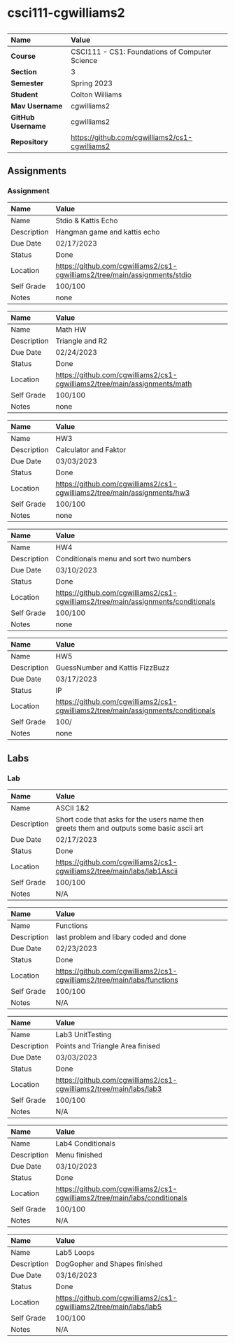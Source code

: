 # csci111-cgwilliams2

## 

| Name | Value |
|:---|:---|
| **Course** | CSCI111 - CS1: Foundations of Computer Science |
| **Section** | 3 |
| **Semester** | Spring 2023 |
| **Student** | Colton Williams |
| **Mav Username**            | cgwilliams2 |
| **GitHub Username**         | cgwilliams2 |
| **Repository**          | https://github.com/cgwilliams2/cs1-cgwilliams2 |

## Assignments

### Assignment #

| Name | Value |
| :--- | :--- |
| Name |  Stdio & Kattis Echo |
| Description | Hangman game and kattis echo  |
| Due Date | 02/17/2023 |
| Status | Done |
| Location |https://github.com/cgwilliams2/cs1-cgwilliams2/tree/main/assignments/stdio  |
| Self Grade | 100/100 |
| Notes | none  |

| Name | Value |
| :--- | :--- |
| Name |  Math HW |
| Description | Triangle and R2  |
| Due Date | 02/24/2023 |
| Status | Done |
| Location |https://github.com/cgwilliams2/cs1-cgwilliams2/tree/main/assignments/math |
| Self Grade | 100/100 |
| Notes | none  |

| Name | Value |
| :--- | :--- |
| Name |  HW3 |
| Description | Calculator and Faktor  |
| Due Date | 03/03/2023 |
| Status | Done |
| Location |https://github.com/cgwilliams2/cs1-cgwilliams2/tree/main/assignments/hw3 |
| Self Grade | 100/100 |
| Notes | none  |


| Name | Value |
| :--- | :--- |
| Name |  HW4 |
| Description | Conditionals menu and sort two numbers  |
| Due Date | 03/10/2023 |
| Status | Done |
| Location |https://github.com/cgwilliams2/cs1-cgwilliams2/tree/main/assignments/conditionals |
| Self Grade | 100/100 |
| Notes | none  |


| Name | Value |
| :--- | :--- |
| Name |  HW5 |
| Description | GuessNumber and Kattis FizzBuzz  |
| Due Date | 03/17/2023 |
| Status | IP |
| Location |https://github.com/cgwilliams2/cs1-cgwilliams2/tree/main/assignments/conditionals |
| Self Grade | 100/ |
| Notes | none  |



## Labs

### Lab #

| Name | Value |
| :--- | :--- |
| Name | ASCII 1&2 |
| Description | Short code that asks for the users name then greets them and outputs some basic ascii art  |
| Due Date | 02/17/2023 |
| Status | Done |
| Location | https://github.com/cgwilliams2/cs1-cgwilliams2/tree/main/labs/lab1Ascii |
| Self Grade | 100/100 |
| Notes | N/A |


| Name | Value |
| :--- | :--- |
| Name | Functions |
| Description | last problem and libary coded and done   |
| Due Date | 02/23/2023 |
| Status | Done |
| Location | https://github.com/cgwilliams2/cs1-cgwilliams2/tree/main/labs/functions |
| Self Grade | 100/100 |
| Notes | N/A |


| Name | Value |
| :--- | :--- |
| Name | Lab3 UnitTesting |
| Description | Points and Triangle Area finised   |
| Due Date | 03/03/2023 |
| Status | Done |
| Location | https://github.com/cgwilliams2/cs1-cgwilliams2/tree/main/labs/lab3 |
| Self Grade | 100/100 |
| Notes | N/A |


| Name | Value |
| :--- | :--- |
| Name | Lab4 Conditionals |
| Description | Menu finished  |
| Due Date | 03/10/2023 |
| Status | Done |
| Location | https://github.com/cgwilliams2/cs1-cgwilliams2/tree/main/labs/conditionals |
| Self Grade | 100/100 |
| Notes | N/A |


| Name | Value |
| :--- | :--- |
| Name | Lab5 Loops |
| Description | DogGopher and Shapes finished  |
| Due Date | 03/16/2023 |
| Status | Done |
| Location | https://github.com/cgwilliams2/cs1-cgwilliams2/tree/main/labs/lab5 |
| Self Grade | 100/100 |
| Notes | N/A |





